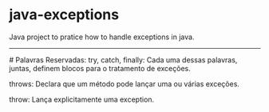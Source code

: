 ﻿# java-exceptions
Java project to pratice how to handle exceptions in java.
<hr>
# Palavras Reservadas:
try, catch, finally: Cada uma dessas palavras, juntas, definem blocos para o tratamento de exceções.

throws: Declara que um método pode lançar uma ou várias exceções.

throw: Lança explicitamente uma exception.
